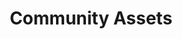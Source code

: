 ---
layout: page.njk
tags: page
key: community-assets_fr
title: Community Assets
parent: design-system_fr
order: 7
availablelanguages: 
    - de
    - en
---